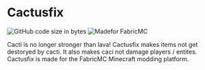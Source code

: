 # Cactusfix

![GitHub code size in bytes](https://img.shields.io/github/languages/code-size/Erb3/Cactusfix?style=for-the-badge)
![Madefor FabricMC](https://img.shields.io/badge/Made%20for-FabricMC-blue?style=for-the-badge)

Cacti is no longer stronger than lava! Cactusfix makes items not get destoryed by cacti. It also makes caci not damage players / entites. Cactusfix is made for the FabricMC Minecraft modding platform.
